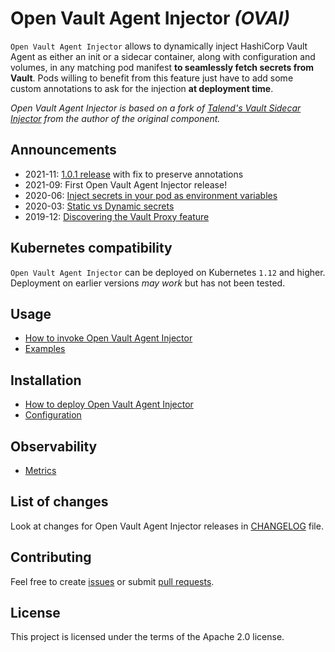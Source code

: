
# Open Vault Agent Injector *(OVAI)*

`Open Vault Agent Injector` allows to dynamically inject HashiCorp Vault Agent as either an init or a sidecar container, along with configuration and volumes, in any matching pod manifest **to seamlessly fetch secrets from Vault**. Pods willing to benefit from this feature just have to add some custom annotations to ask for the injection **at deployment time**.

*Open Vault Agent Injector is based on a fork of [Talend's Vault Sidecar Injector](https://github.com/Talend/vault-sidecar-injector) from the author of the original component.*

## Announcements

- 2021-11: [1.0.1 release](https://github.com/asaintsever/open-vault-agent-injector/releases/tag/v1.0.1) with fix to preserve annotations
- 2021-09: First Open Vault Agent Injector release!
- 2020-06: [Inject secrets in your pod as environment variables](doc/announcements/Injecting-secrets-in-env.md)
- 2020-03: [Static vs Dynamic secrets](doc/announcements/Static-vs-Dynamic-Secrets.md)
- 2019-12: [Discovering the Vault Proxy feature](doc/announcements/Discovering-Vault-Proxy.md)

## Kubernetes compatibility

`Open Vault Agent Injector` can be deployed on Kubernetes `1.12` and higher. Deployment on earlier versions *may work* but has not been tested.

## Usage

- [How to invoke Open Vault Agent Injector](doc/Usage.md)
- [Examples](doc/Examples.md)

## Installation

- [How to deploy Open Vault Agent Injector](doc/Deploy.md)
- [Configuration](doc/Configuration.md)

## Observability

- [Metrics](doc/Metrics.md)

## List of changes

Look at changes for Open Vault Agent Injector releases in [CHANGELOG](CHANGELOG.md) file.

## Contributing

Feel free to create [issues](https://github.com/asaintsever/open-vault-agent-injector/issues) or submit [pull requests](https://github.com/asaintsever/open-vault-agent-injector/pulls).

## License

This project is licensed under the terms of the Apache 2.0 license.
